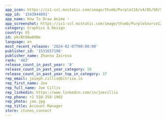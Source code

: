 ```yaml
---
app_icon: https://is1-ssl.mzstatic.com/image/thumb/Purple116/v4/85/50/5f/85505f3f-ba02-ce91-505d-0cac7b4280da/AppIcon-0-1x_U007emarketing-0-7-0-sRGB-85-220.png/1024x1024bb.png
app_id: '1543944091'
app_name: How To Draw Anime ⋆
app_screenshot: https://is1-ssl.mzstatic.com/image/thumb/PurpleSource126/v4/f2/5a/9b/f25a9bc8-f460-75e4-f0ea-78d2478f935d/606c6d72-b7f8-4883-b7b8-9f7d8698a427_Simulator_Screen_Shot_-_iPhone_11_Pro_Max_-_2022-12-29_at_23.39.54.jpg/1242x2688bb.png
category: Graphics & Design
country: US
id: pkcBt68w0XNe
language: en
most_recent_release: '2024-02-07T00:00:00'
publisher_id: '1531657198'
publisher_name: Zhanna Zairova
rank: '483'
release_count_in_past_year: '8'
release_count_in_past_year_category: 10
release_count_in_past_year_top_in_category: 37
rep_email: joseph.cillis@bitrise.io
rep_first_name: Joe
rep_full_name: Joe Cillis
rep_linkedin: https://www.linkedin.com/in/joecillis
rep_phone: +1 518-258-1902
rep_photo: joe.jpg
rep_title: Account Manager
store: itunes_connect
---
```

